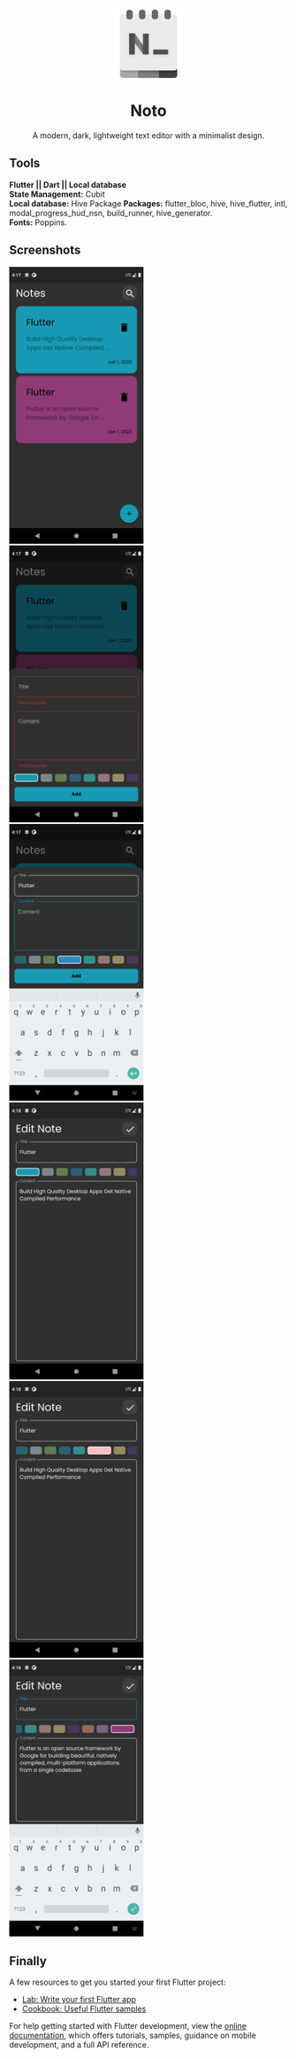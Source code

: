 <p align="center">
  <img width="128" align="center" src="assets/imgs/app_icon.gif">
</p>
<h1 align="center">
  Noto
</h1>
<p align="center">
  A modern, dark, lightweight text editor with a minimalist design.
</p>

## Tools
<b>Flutter || Dart || Local database<br /></b>
<b>State Management:</b> Cubit <br />
<b>Local database:</b> Hive Package
<b>Packages:</b> flutter_bloc, hive, hive_flutter, intl, modal_progress_hud_nsn, build_runner, hive_generator.<br />
<b>Fonts:</b> Poppins.

## Screenshots

<img src="assets/imgs/screenshots/home.png" height="500" />&emsp; &emsp; &emsp; &emsp;<img src="assets/imgs/screenshots/add1.png" height="500" />&emsp; &emsp; &emsp; &emsp;<img src="assets/imgs/screenshots/add2.png" height="500" /></br><img src="assets/imgs/screenshots/edit1.png" height="500" />&emsp; &emsp; &emsp; &emsp;<img src="assets/imgs/screenshots/edit2.png" height="500" />&emsp; &emsp; &emsp; &emsp;<img src="assets/imgs/screenshots/edit3.png" height="500" />

## Finally
A few resources to get you started your first Flutter project:

- [Lab: Write your first Flutter app](https://docs.flutter.dev/get-started/codelab)
- [Cookbook: Useful Flutter samples](https://docs.flutter.dev/cookbook)

For help getting started with Flutter development, view the
[online documentation](https://docs.flutter.dev/), which offers tutorials,
samples, guidance on mobile development, and a full API reference.

